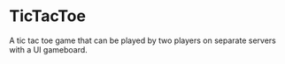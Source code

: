 # TicTacToe
A tic tac toe game that can be played by two players on separate servers with a UI gameboard.
